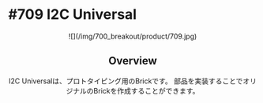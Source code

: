 # #709 I2C Universal

<center>![](/img/700_breakout/product/709.jpg)
<!--COLORME-->

## Overview
I2C Universalは、プロトタイピング用のBrickです。
部品を実装することでオリジナルのBrickを作成することができます。

